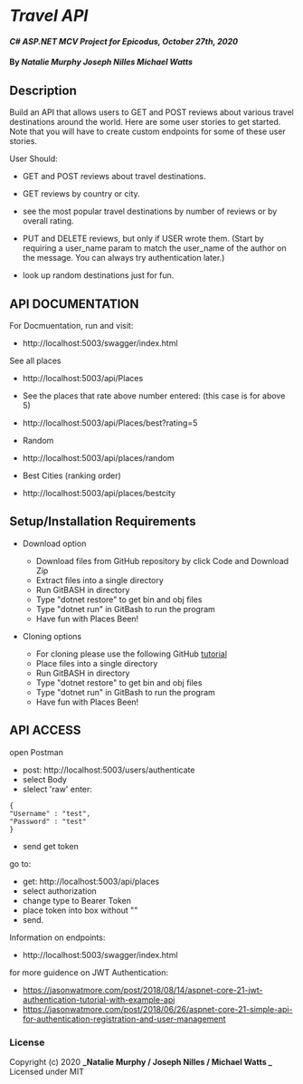 # _Travel API_

#### _C# ASP.NET MCV Project for Epicodus, October 27th, 2020_

#### By _**Natalie Murphy Joseph Nilles Michael Watts**_

## Description

Build an API that allows users to GET and POST reviews about various travel destinations around the world. Here are some user stories to get started. Note that you will have to create custom endpoints for some of these user stories.

User Should:

- GET and POST reviews about travel destinations.

- GET reviews by country or city.
- see the most popular travel destinations by number of reviews or by overall rating.
- PUT and DELETE reviews, but only if USER wrote them.
  (Start by requiring a user_name param to match the user_name of the author on the message. You can always try authentication later.)
- look up random destinations just for fun.

## API DOCUMENTATION

For Docmuentation, run and visit:

- http://localhost:5003/swagger/index.html

See all places

- http://localhost:5003/api/Places

- See the places that rate above number entered: (this case is for above 5)
- http://localhost:5003/api/Places/best?rating=5

- Random
- http://localhost:5003/api/places/random

- Best Cities (ranking order)
- http://localhost:5003/api/places/bestcity

## Setup/Installation Requirements

- Download option

  - Download files from GitHub repository by click Code and Download Zip
  - Extract files into a single directory
  - Run GitBASH in directory
  - Type "dotnet restore" to get bin and obj files
  - Type "dotnet run" in GitBash to run the program
  - Have fun with Places Been! <!-- TITLE HERE -->

- Cloning options
  - For cloning please use the following GitHub [tutorial](https://docs.github.com/en/enterprise/2.16/user/github/creating-cloning-and-archiving-repositories/cloning-a-repository)
  - Place files into a single directory
  - Run GitBASH in directory
  - Type "dotnet restore" to get bin and obj files
  - Type "dotnet run" in GitBash to run the program
  - Have fun with Places Been! <!-- TITLE HERE -->

## API ACCESS

open Postman

- post: http://localhost:5003/users/authenticate
- select Body
- slelect 'raw'
  enter:

```
{
"Username" : "test",
"Password" : "test"
}
```

- send get token

go to:

- get: http://localhost:5003/api/places
- select authorization
- change type to Bearer Token
- place token into box without ""
- send.

Information on endpoints:

- http://localhost:5003/swagger/index.html

for more guidence on JWT Authentication:

- https://jasonwatmore.com/post/2018/08/14/aspnet-core-21-jwt-authentication-tutorial-with-example-api
- https://jasonwatmore.com/post/2018/06/26/aspnet-core-21-simple-api-for-authentication-registration-and-user-management

### License

Copyright (c) 2020 **_Natalie Murphy / Joseph Nilles / Michael Watts _**
Licensed under MIT
